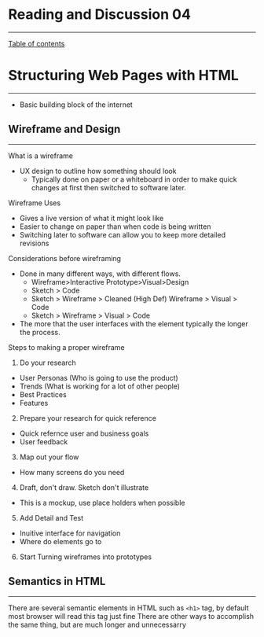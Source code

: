 
# Reading and Discussion 04
---

[Table of contents](README.md)

# Structuring Web Pages with HTML
---

- Basic building block of the internet


## Wireframe and Design
---

What is a wireframe
- UX design to outline how something should look
    - Typically done on paper or a whiteboard in order to make quick changes at first then switched to software later.

Wireframe Uses
- Gives a live version of what it might look like
- Easier to change on paper than when code is being written
- Switching later to software can allow you to keep more detailed revisions

Considerations before wireframing
- Done in many different ways, with different flows. 
    - Wireframe>Interactive Prototype>Visual>Design
    - Sketch > Code
    - Sketch > Wireframe > Cleaned (High Def) Wireframe > Visual > Code
    - Sketch > Wireframe > Visual > Code
- The more that the user interfaces with the element typically the longer the process.

Steps to making a proper wireframe
1. Do your research
  - User Personas (Who is going to use the product)
  - Trends (What is working for a lot of other people)
  - Best Practices
  - Features
2. Prepare your research for quick reference
  - Quick refernce user and business goals
  - User feedback 
3. Map out your flow
  - How many screens do you need


4. Draft, don't draw. Sketch don't illustrate
  - This is a mockup, use place holders when possible
5. Add Detail and Test
  - Inuitive interface for navigation
  - Where do elements go to
6. Start Turning wireframes into prototypes

## Semantics in HTML
---

There are several semantic elements in HTML such as `<h1>` tag, by default most browser will read this tag just fine
There are other ways to accomplish the same thing, but are much longer and unnecessarry 



